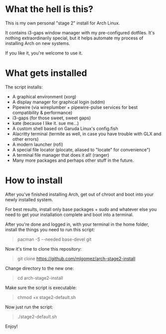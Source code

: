 # What the hell is this?

This is my own personal "stage 2" install for Arch Linux.

It contains i3-gaps window manager with my pre-configured dotfiles. It's nothing extraordinarily special, but it helps automate my process of installing Arch on new systems.

If you like it, you're welcome to use it.

# What gets installed

The script installs:

- A graphical environment (xorg)
- A display manager for graphical login (sddm)
- Pipewire (via wireplumber + pipewire-pulse services for best compatibility & performance)
- i3-gaps (for those sweet, sweet gaps)
- kate (because I like it. sue me...)
- A custom shell based on Garuda Linux's config.fish
- Alacritty terminal (termite as well, in case you have trouble with GLX and other errors)
- A modern launcher (rofi)
- A special file locator (plocate, aliased to "locate" for convenience")
- A terminal file manager that does it all! (ranger)
- Many more packages and perhaps other stuff in the future.

# How to install

After you've finished installing Arch, get out of chroot and boot into your newly installed system.

For best results, install only base packages + sudo and whatever else you need to get your installation complete and boot into a terminal.

After you're done and logged in, with your terminal in the home folder, install the things you need to run this script:

> pacman -S --needed base-devel git

Now it's time to clone this repository:

> git clone https://github.com/mlgomez/arch-stage2-install

Change directory to the new one:

> cd arch-stage2-install

Make sure the script is executable:

> chmod +x stage2-default.sh

Now just run the script:

> ./stage2-default.sh

Enjoy!
